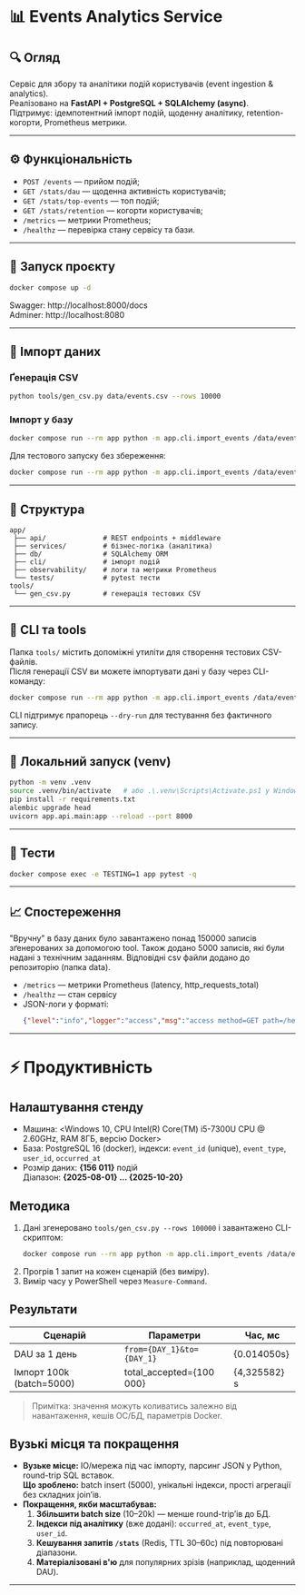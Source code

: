 # 📊 Events Analytics Service

## 🔍 Огляд
Сервіс для збору та аналітики подій користувачів (event ingestion & analytics).  
Реалізовано на **FastAPI + PostgreSQL + SQLAlchemy (async)**.  
Підтримує: ідемпотентний імпорт подій, щоденну аналітику, retention-когорти, Prometheus метрики.

---

## ⚙️ Функціональність
- `POST /events` — прийом подій;
- `GET /stats/dau` — щоденна активність користувачів;
- `GET /stats/top-events` — топ подій;
- `GET /stats/retention` — когорти користувачів;
- `/metrics` — метрики Prometheus;
- `/healthz` — перевірка стану сервісу та бази.

---

## 🧰 Запуск проєкту
```bash
docker compose up -d
```

Swagger: http://localhost:8000/docs  
Adminer: http://localhost:8080

---

## 🧮 Імпорт даних

### Ґенерація CSV
```bash
python tools/gen_csv.py data/events.csv --rows 10000
```

### Імпорт у базу
```bash
docker compose run --rm app python -m app.cli.import_events /data/events.csv --batch-size 5000
```

Для тестового запуску без збереження:
```bash
docker compose run --rm app python -m app.cli.import_events /data/events.csv --dry-run
```

---

## 🧠 Структура
```
app/
 ├── api/              # REST endpoints + middleware
 ├── services/         # бізнес-логіка (аналітика)
 ├── db/               # SQLAlchemy ORM
 ├── cli/              # імпорт подій
 ├── observability/    # логи та метрики Prometheus
 └── tests/            # pytest тести
tools/
 └── gen_csv.py        # генерація тестових CSV
```

---

## 🧰 CLI та tools
Папка `tools/` містить допоміжні утиліти для створення тестових CSV-файлів.  
Після генерації CSV ви можете імпортувати дані у базу через CLI-команду:

```bash
docker compose run --rm app python -m app.cli.import_events /data/events.csv --batch-size 5000
```

CLI підтримує прапорець `--dry-run` для тестування без фактичного запису.

---

## 🐍 Локальний запуск (venv)

```bash
python -m venv .venv
source .venv/bin/activate   # або .\.venv\Scripts\Activate.ps1 у Windows
pip install -r requirements.txt
alembic upgrade head
uvicorn app.api.main:app --reload --port 8000
```

---

## 🧪 Тести

```bash
docker compose exec -e TESTING=1 app pytest -q
```

---

## 📈 Спостереження
"Вручну" в базу даних було завантажено понад 150000 записів зґенерованих за 
допомогою tool. Також додано 5000 записів, які були надані з технічним заданням.
Відповідні csv файли додано до репозиторію (папка data).

- `/metrics` — метрики Prometheus (latency, http_requests_total)
- `/healthz` — стан сервісу
- JSON-логи у форматі:
  ```json
  {"level":"info","logger":"access","msg":"access method=GET path=/healthz status=200 request_id=..."}
  ```

---

# ⚡ Продуктивність

## Налаштування стенду
- Машина: <Windows 10, CPU Intel(R) Core(TM) i5-7300U CPU @ 2.60GHz, RAM 8ГБ, версію Docker>
- База: PostgreSQL 16 (docker), індекси: `event_id` (unique), `event_type`, `user_id`, `occurred_at`
- Розмір даних: **{156 011}** подій  
  Діапазон: **{2025-08-01} … {2025-10-20}**

## Методика
1. Дані згенеровано `tools/gen_csv.py --rows 100000` і завантажено CLI-скриптом:
   ```bash
   docker compose run --rm app python -m app.cli.import_events /data/events.csv --batch-size 5000
   ```
2. Прогрів 1 запит на кожен сценарій (без виміру).
3. Вимір часу у PowerShell через `Measure-Command`.

## Результати

| Сценарій                  | Параметри                 | Час, мс |
|---------------------------|---------------------------|---------|
| DAU за 1 день             | `from={DAY_1}&to={DAY_1}` | {0.014050s} |
| Імпорт 100k (batch=5000)  | total_accepted={100 000}  | {4,325582} s |

> Примітка: значення можуть коливатись залежно від навантаження, кешів ОС/БД, параметрів Docker.

## Вузькі місця та покращення
- **Вузьке місце:** IO/мережа під час імпорту, парсинг JSON у Python, round-trip SQL вставок.  
  **Що зроблено:** batch insert (5000), унікальні індекси, прості агрегації без складних join’ів.
- **Покращення, якби масштабував:**
  1. **Збільшити batch size** (10–20k) — менше round-trip’ів до БД.
  2. **Індекси під аналітику** (вже додані): `occurred_at`, `event_type`, `user_id`.
  3. **Кешування запитів `/stats`** (Redis, TTL 30–60с) під повторювані діапазони.
  4. **Матеріалізовані в'ю** для популярних зрізів (наприклад, щоденний DAU).

---
